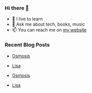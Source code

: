 ### Hi there 👋

- 🌱 I live to learn
- 💬 Ask me about tech, books, music
- 📫 You can reach me on [my website](https://mrcis.me/contact)




### Recent Blog Posts

* [Osmosis](https://mrcis.me/Osmosis)
* [Lisa](https://mrcis.me/Lisa)

* [Osmosis](https://mrcis.me/blog/Osmosis)
* [Lisa](https://mrcis.me/blog/Lisa)
